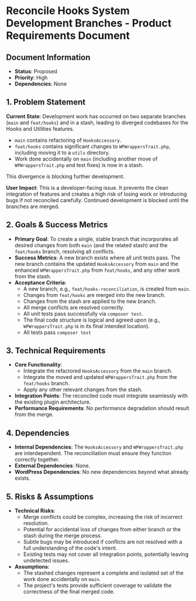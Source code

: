 # Reconcile Hooks System Development Branches - Product Requirements Document

## Document Information

- **Status**: Proposed
- **Priority**: High
- **Dependencies**: None

## 1. Problem Statement

**Current State**: Development work has occurred on two separate branches (`main` and `feat/hooks`) and in a stash, leading to diverged codebases for the Hooks and Utilities features.

- `main` contains refactoring of `HooksAccessory`.
- `feat/hooks` contains significant changes to `WPWrappersTrait.php`, including moving it to a `utils` directory.
- Work done accidentally on `main` (including another move of `WPWrappersTrait.php` and test fixes) is now in a stash.

This divergence is blocking further development.

**User Impact**: This is a developer-facing issue. It prevents the clean integration of features and creates a high risk of losing work or introducing bugs if not reconciled carefully. Continued development is blocked until the branches are merged.

## 2. Goals & Success Metrics

- **Primary Goal**: To create a single, stable branch that incorporates all desired changes from both `main` (and the related stash) and the `feat/hooks` branch, resolving all conflicts.
- **Success Metrics**: A new branch exists where all unit tests pass. The new branch contains the updated `HooksAccessory` from `main` and the enhanced `WPWrappersTrait.php` from `feat/hooks`, and any other work from the stash.
- **Acceptance Criteria**:
  - A new branch, e.g., `feat/hooks-reconciliation`, is created from `main`.
  - Changes from `feat/hooks` are merged into the new branch.
  - Changes from the stash are applied to the new branch.
  - All merge conflicts are resolved correctly.
  - All unit tests pass successfully via `composer test`.
  - The final code structure is logical and agreed upon (e.g., `WPWrappersTrait.php` is in its final intended location).
  - All tests pass `composer test`

## 3. Technical Requirements

- **Core Functionality**:
  - Integrate the refactored `HooksAccessory` from the `main` branch.
  - Integrate the moved and updated `WPWrappersTrait.php` from the `feat/hooks` branch.
  - Apply any other relevant changes from the stash.
- **Integration Points**: The reconciled code must integrate seamlessly with the existing plugin architecture.
- **Performance Requirements**: No performance degradation should result from the merge.

## 4. Dependencies

- **Internal Dependencies**: The `HooksAccessory` and `WPWrappersTrait.php` are interdependent. The reconciliation must ensure they function correctly together.
- **External Dependencies**: None.
- **WordPress Dependencies**: No new dependencies beyond what already exists.

## 5. Risks & Assumptions

- **Technical Risks**:
  - Merge conflicts could be complex, increasing the risk of incorrect resolution.
  - Potential for accidental loss of changes from either branch or the stash during the merge process.
  - Subtle bugs may be introduced if conflicts are not resolved with a full understanding of the code's intent.
  - Existing tests may not cover all integration points, potentially leaving undetected issues.
- **Assumptions**:
  - The stashed changes represent a complete and isolated set of the work done accidentally on `main`.
  - The project's tests provide sufficient coverage to validate the correctness of the final merged code.
